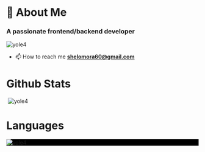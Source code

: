 
  <h1 align="left">💫 About Me</h1>
<h3 align="left">A passionate frontend/backend developer</h3>

<span align="left"> <img src="https://komarev.com/ghpvc/?username=yole4&label=Profile%20views&color=0e75b6&style=flat" alt="yole4" /> </span>

- 📫 How to reach me **shelomora60@gmail.com**
<h1>Github Stats</h1>
<p>&nbsp;<img align="center" src="https://github-readme-stats.vercel.app/api?username=yole4&show_icons=true&locale=en" alt="yole4" /></p>
<h1>Languages</h1>
<p style="background-color: black;"><img align="center" src="https://github-readme-stats.vercel.app/api/top-langs?username=yole4&show_icons=true&locale=en&layout=compact" alt="yole4" /></p>
